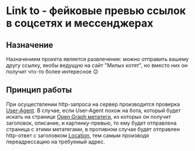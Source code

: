 # Link to - фейковые превью ссылок в соцсетях и мессенджерах

## Назначение

Назначением прокета является развлечение: можно отправить вашему другу ссылку, якобы ведущую на сайт "Милых котят", но вместо них он получит что-то более интересное 😉

## Принцип работы

При осуществлении http-запроса на сервер производится проверка [User-Agent](https://developer.mozilla.org/en-US/docs/Web/HTTP/Headers/User-Agent). В случае, если User-Agent похож на бота, который будет искать на странице [Open Graph метатеги](https://en.wikipedia.org/wiki/Meta_element), из которых он получит заголовок, описание, и картинку-превью, то ему будет отправлена страница с этими метатегами, в противном случае будет отправлен http-ответ с заголовком [Location](https://developer.mozilla.org/en-US/docs/Web/HTTP/Headers/Location), тем самым производя переадрессацию на требуемый адрес.

